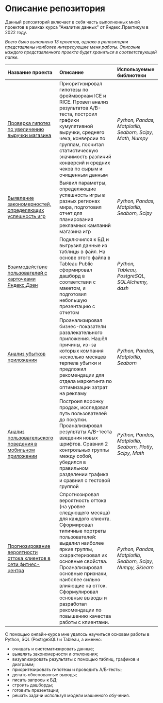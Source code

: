 # Описание репозитория
Данный репозиторий включает в себя часть выполненных мной проектов в рамках курса "Аналитик данных" от Яндекс.Практикум в 2022 году.

*Всего было выполнено 13 проектов, однако в репозитории представлены наиболее интересующие меня работы. Описание каждого представленного проекта будет храниться в соответствующей папке.*

| Название проекта | Описание | Используемые библиотеки | 
| :---------------------- | :---------------------- | :---------------------- |
| [Проверка гипотез по увеличению выручки магазина](https://github.com/StorchakAV/Data_Analyst_Projects/tree/main/Проверка%20гипотез%20по%20увеличению%20выручки%20интернет-магазина) | Приоритизировал гипотезы по фреймворкам ICE и RICE. Провел анализ результатов A/B-теста, построил графики кумулятивной выручки, среднего чека, конверсии по группам, посчитал статистическую значимость различий конверсий и средних чеков по сырым и очищенным данным | *Python, Pandas, Matplotlib, Seaborn, Scipy, Math, Numpy* |
| [Выявление закономерностей, определяющих успешность игр](https://github.com/StorchakAV/Data_Analyst_Projects/tree/main/Выявление%20закономерностей%2C%20определяющих%20успешность%20игр) | Выявил параметры, определяющие успешность игры в разных регионах мира, подготовил отчет для планирования рекламных кампаний магазина игр  | *Python, Pandas, Matplotlib, Seaborn, Scipy* |
| [Взаимодействие пользователей с карточками Яндекс.Дзен](https://github.com/StorchakAV/Data_Analyst_Projects/tree/main/Взаимодействие%20пользователей%20с%20карточками%20Яндекс.Дзен) | Подключился к БД и выгрузил данные из таблицы в файл. На основе этого файла в Tableau Public сформировал дашборд в соответствии с макетом, и подготовил небольшую презентацию с отчетом | *Python, Tableau, PostgreSQL, SQLAlchemy, dash* |
| [Анализ убытков приложения](https://github.com/StorchakAV/Data_Analyst_Projects/tree/main/Анализ%20убытков%20приложения) | Проанализировал бизнес-показатели развлекательного приложения. Нашёл причины, из-за которых компания несколько месяцев терпела убытки и предложил рекомендации для отдела маркетинга по оптимизации затрат на рекламу | *Python, Pandas, Matplotlib, Seaborn* |
| [Анализ пользовательского поведения в мобильном приложении](https://github.com/StorchakAV/Data_Analyst_Projects/tree/main/Анализ%20пользовательского%20поведения%20в%20мобильном%20приложении) | Построил воронку продаж, исследовал путь пользователей до покупки. Проанализировал результаты A/B-теста введения новых шрифтов. Сравнил 2 контрольных группы между собой, убедился в правильном разделении трафика и сравнил с тестовой группой | *Python, Pandas, Matplotlib, Seaborn, Plotly, Scipy, Math* |
| [Прогнозирование вероятности оттока клиентов в сети фитнес-центра](https://github.com/StorchakAV/Data_Analyst_Projects/tree/main/Прогнозирование%20вероятности%20оттока%20клиентов%20в%20сети%20фитнес-центра) | Спрогнозировал вероятность оттока (на уровне следующего месяца) для каждого клиента. Сформировал типичные портреты пользователей: выделил наиболее яркие группы, охарактеризовал их основные свойства. Проанализировал основные признаки, наиболее сильно влияющие на отток. Сформулировал основные выводы и разработал рекомендации по повышению качества работы с клиентами. | *Python, Pandas, Matplotlib, Seaborn, Scipy, Numpy, Sklearn* |

С помощью онлайн-курса мне удалось научиться основам работы в Python, SQL (PostrgeSQL) и Tableau, а именно:
  - очищать и систематизировать данные;
  - выявлять закономерности и отклонения;
  - визуализировать результаты с помощью таблиц, графиков и диаграмм;
  - приоритезировать гипотезы и проводить А/Б-тесты;
  - делать обоснованные выводы;
  - писать запросы к БД;
  - строить дашборды;
  - готовить презентации;
  - решать задачи используя модели машинного обучения.
